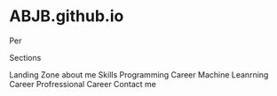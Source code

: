 # ABJB.github.io
Per


Sections 

Landing Zone
about me
Skills
Programming Career
Machine Leanrning Career
Profressional Career
Contact me


